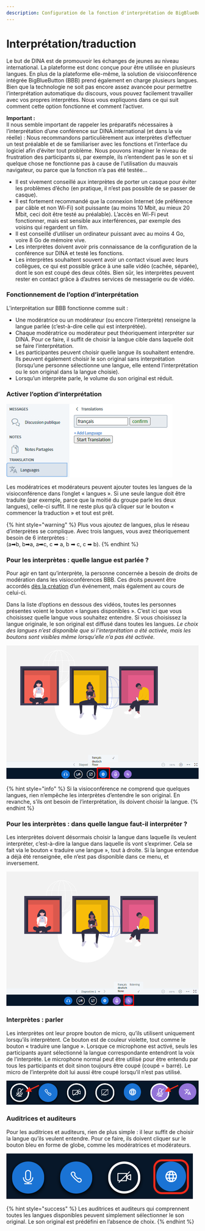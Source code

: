 ```yaml
---
description: Configuration de la fonction d'interprétation de BigBlueButton
---
```


# Interprétation/traduction

Le but de DINA est de promouvoir les échanges de jeunes au niveau international. La plateforme est donc conçue pour être utilisée en plusieurs langues. En plus de la plateforme elle-même, la solution de visioconférence intégrée BigBlueButton \(BBB\) prend également en charge plusieurs langues. Bien que la technologie ne soit pas encore assez avancée pour permettre l’interprétation automatique du discours, vous pouvez facilement travailler avec vos propres interprètes. Nous vous expliquons dans ce qui suit comment cette option fonctionne et comment l’activer.

**Important :**  
Il nous semble important de rappeler les préparatifs nécessaires à l’interprétation d’une conférence sur DINA.international \(et dans la vie réelle\) : Nous recommandons particulièrement aux interprètes d’effectuer un test préalable et de se familiariser avec les fonctions et l’interface du logiciel afin d’éviter tout problème. Nous pouvons imaginer le niveau de frustration des participants si, par exemple, ils n’entendent pas le son et si quelque chose ne fonctionne pas à cause de l’utilisation du mauvais navigateur, ou parce que la fonction n’a pas été testée...

* Il est vivement conseillé aux interprètes de porter un casque pour éviter les problèmes d’écho \(en pratique, il n’est pas possible de se passer de casque\).
* Il est fortement recommandé que la connexion Internet \(de préférence par câble et non Wi-Fi\) soit puissante \(au moins 10 Mbit, au mieux 20 Mbit, ceci doit être testé au préalable\). L’accès en Wi-Fi peut fonctionner, mais est sensible aux interférences, par exemple des voisins qui regardent un film.
* Il est conseillé d’utiliser un ordinateur puissant avec au moins 4 Go, voire 8 Go de mémoire vive.
* Les interprètes doivent avoir pris connaissance de la configuration de la conférence sur DINA et testé les fonctions.
* Les interprètes souhaitent souvent avoir un contact visuel avec leurs collègues, ce qui est possible grâce à une salle vidéo \(cachée, séparée\), dont le son est coupé des deux côtés. Bien sûr, les interprètes peuvent rester en contact grâce à d’autres services de messagerie ou de vidéo.

### Fonctionnement de l’option d’interprétation

L’interprétation sur BBB fonctionne comme suit :

* Une modératrice ou un modérateur \(ou encore l’interprète\) renseigne la langue parlée \(c’est-à-dire celle qui est interprétée\).
* Chaque modératrice ou modérateur peut théoriquement interpréter sur DINA. Pour ce faire, il suffit de choisir la langue cible dans laquelle doit se faire l’interprétation.
* Les participantes peuvent choisir quelle langue ils souhaitent entendre. Ils peuvent également choisir le son original sans interprétation \(lorsqu’une personne sélectionne une langue, elle entend l’interprétation ou le son original dans la langue choisie\).
* Lorsqu’un interprète parle, le volume du son original est réduit.

### Activer l’option d’interprétation

![Activation de l&#x2019;interpr&#xE9;tation](../../.gitbook/assets/bildschirmfoto-2021-02-02-um-14.53.13_fra.png)

Les modératrices et modérateurs peuvent ajouter toutes les langues de la visioconférence dans l’onglet « langues ». Si une seule langue doit être traduite \(par exemple, parce que la moitié du groupe parle les deux langues\), celle-ci suffit. Il ne reste plus qu’à cliquer sur le bouton « commencer la traduction » et tout est prêt.

{% hint style="warning" %}
Plus vous ajoutez de langues, plus le réseau d’interprètes se complique. Avec trois langues, vous avez théoriquement besoin de 6 interprètes :  
\(a➡b, b➡a, a➡c, c ➡ a, b ➡ c, c ➡ b\).
{% endhint %}

### Pour les interprètes : quelle langue est parlée ?

Pour agir en tant qu’interprète, la personne concernée a besoin de droits de modération dans les visioconférences BBB. Ces droits peuvent être accordés [dès la création](../evenements.md#presentateurs-orateurs-moderateurs-optionnel) d’un événement, mais également au cours de celui-ci.

Dans la liste d’options en dessous des vidéos, toutes les personnes présentes voient le bouton « langues disponibles ». C’est ici que vous choisissez quelle langue vous souhaitez entendre. Si vous choisissez la langue originale, le son original est diffusé dans toutes les langues. _Le choix des langues n’est disponible que si l’interprétation a été activée, mais les boutons sont visibles même lorsqu’elle n’a pas été activée._

![Langues disponibles](../../.gitbook/assets/sprachewaehlen_fra.png)

{% hint style="info" %}
Si la visioconférence ne comprend que quelques langues, rien n’empêche les interprètes d’entendre le son original. En revanche, s’ils ont besoin de l’interprétation, ils doivent choisir la langue.
{% endhint %}

### Pour les interprètes : dans quelle langue faut-il interpréter ?

Les interprètes doivent désormais choisir la langue dans laquelle ils veulent interpréter, c’est-à-dire la langue dans laquelle ils vont s’exprimer. Cela se fait via le bouton « traduire une langue », tout à droite. Si la langue entendue a déjà été renseignée, elle n’est pas disponible dans ce menu, et inversement.

![](../../.gitbook/assets/uebersetzen_fra.png)

### Interprètes : parler

Les interprètes ont leur propre bouton de micro, qu’ils utilisent uniquement lorsqu’ils interprètent. Ce bouton est de couleur violette, tout comme le bouton « traduire une langue ». Lorsque ce microphone est activé, seuls les participants ayant sélectionné la langue correspondante entendront la voix de l’interprète. Le microphone normal peut être utilisé pour être entendu par tous les participants et doit sinon toujours être coupé \(coupé = barré\). Le micro de l’interprète doit lui aussi être coupé lorsqu’il n’est pas utilisé.

![Micro normal et micro de l&#x2019;interpr&#xE8;te](../../.gitbook/assets/mikrofone-fu-r-u-bersetzung.png)

### Auditrices et auditeurs

Pour les auditrices et auditeurs, rien de plus simple : il leur suffit de choisir la langue qu’ils veulent entendre. Pour ce faire, ils doivent cliquer sur le bouton bleu en forme de globe, comme les modératrices et modérateurs.

![Choisir la langue via le bouton en forme de globe](../../.gitbook/assets/welt-button.png)

{% hint style="success" %}
Les auditrices et auditeurs qui comprennent toutes les langues disponibles peuvent simplement sélectionner le son original. Le son original est prédéfini en l’absence de choix.
{% endhint %}

